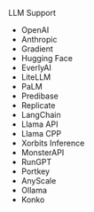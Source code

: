 LLM Support
- OpenAI
- Anthropic
- Gradient
- Hugging Face
- EverlyAI
- LiteLLM
- PaLM
- Predibase
- Replicate
- LangChain
- Llama API
- Llama CPP
- Xorbits Inference
- MonsterAPI
- RunGPT
- Portkey
- AnyScale
- Ollama
- Konko